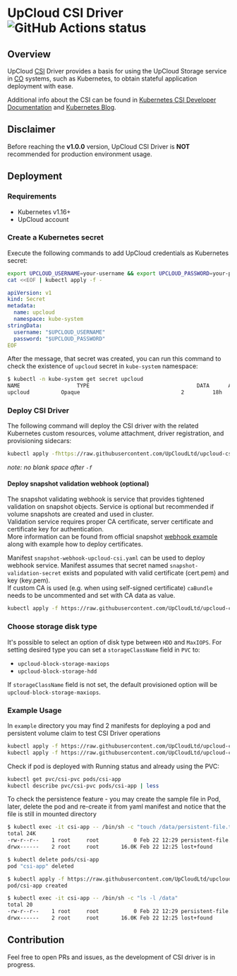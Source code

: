 # UpCloud CSI Driver ![GitHub Actions status](https://github.com/UpCloudLtd/upcloud-csi/actions/workflows/deploy.yml/badge.svg)

## Overview

UpCloud [CSI](https://github.com/container-storage-interface/spec) Driver provides a basis for using the UpCloud Storage
service in [CO](https://www.vmware.com/topics/glossary/content/container-orchestration.html) systems, such as
Kubernetes, to obtain stateful application deployment with ease.

Additional info about the CSI can be found
in [Kubernetes CSI Developer Documentation](https://kubernetes-csi.github.io/docs/)
and [Kubernetes Blog](https://kubernetes.io/blog/2019/01/15/container-storage-interface-ga/).

## Disclaimer

Before reaching the **v1.0.0** version, UpCloud CSI Driver is **NOT** recommended for production environment usage.

## Deployment

### Requirements

* Kubernetes v1.16+
* UpCloud account

### Create a Kubernetes secret

Execute the following commands to add UpCloud credentials as Kubernetes secret:

```bash
export UPCLOUD_USERNAME=your-username && export UPCLOUD_PASSWORD=your-password
cat <<EOF | kubectl apply -f -
```

```yaml
apiVersion: v1
kind: Secret
metadata:
  name: upcloud
  namespace: kube-system
stringData:
  username: "$UPCLOUD_USERNAME"
  password: "$UPCLOUD_PASSWORD"
EOF
```

After the message, that secret was created, you can run this command to check the existence of `upcloud` secret
in `kube-system` namespace:

```sh
$ kubectl -n kube-system get secret upcloud
NAME                  TYPE                                  DATA      AGE
upcloud          Opaque                                2         18h
```

### Deploy CSI Driver

The following command will deploy the CSI driver with the related Kubernetes custom resources, volume attachment, driver registration, and
provisioning sidecars:

```sh
kubectl apply -fhttps://raw.githubusercontent.com/UpCloudLtd/upcloud-csi/main/deploy/kubernetes/{crd-upcloud-csi.yaml,rbac-upcloud-csi.yaml,setup-upcloud-csi.yaml}
```
*note: no blank space after `-f`*

#### Deploy snapshot validation webhook (optional)
The snapshot validating webhook is service that provides tightened validation on snapshot objects. 
Service is optional but recommended if volume snapshots are created and used in cluster.  
Validation service requires proper CA certificate, server certificate and certificate key for authentication.  
More information can be found from official snapshot [webhook example](https://github.com/kubernetes-csi/external-snapshotter/tree/master/deploy/kubernetes/webhook-example) along with example how to deploy certificates.

Manifest `snapshot-webhook-upcloud-csi.yaml` can be used to deploy webhook service. Manifest assumes that secret named `snapshot-validation-secret` exists and populated with valid certificate (cert.pem) and key (key.pem).  
If custom CA is used (e.g. when using self-signed certificate) `caBundle` needs to be uncommented and set with CA data as value.
```sh
kubectl apply -f https://raw.githubusercontent.com/UpCloudLtd/upcloud-csi/main/deploy/kubernetes/snapshot-webhook-upcloud-csi.yaml
```


### Choose storage disk type

It's possible to select an option of disk type between `HDD` and `MaxIOPS`.
For setting desired type you can set a `storageClassName` field in `PVC` to:
* `upcloud-block-storage-maxiops`
* `upcloud-block-storage-hdd`

If `storageClassName` field is not set, the default provisioned option will be `upcloud-block-storage-maxiops`.

### Example Usage

In `example` directory you may find 2 manifests for deploying a pod and persistent volume claim to test CSI Driver
operations

```sh
kubectl apply -f https://raw.githubusercontent.com/UpCloudLtd/upcloud-csi/example/test-pod.yaml
kubectl apply -f https://raw.githubusercontent.com/UpCloudLtd/upcloud-csi/example/test-pvc.yaml
```

Check if pod is deployed with Running status and already using the PVC:

```sh
kubectl get pvc/csi-pvc pods/csi-app
kubectl describe pvc/csi-pvc pods/csi-app | less
```

To check the persistence feature - you may create the sample file in Pod, later, delete the pod and re-create it from yaml manifest and notice that the file is still in mounted directory 

```sh
$ kubectl exec -it csi-app -- /bin/sh -c "touch /data/persistent-file.txt"
total 24K
-rw-r--r--    1 root     root           0 Feb 22 12:29 persistent-file.txt
drwx------    2 root     root       16.0K Feb 22 12:25 lost+found

$ kubectl delete pods/csi-app
pod "csi-app" deleted

$ kubectl apply -f https://raw.githubusercontent.com/UpCloudLtd/upcloud-csi/example/test-pod.yaml
pod/csi-app created

$ kubectl exec -it csi-app -- /bin/sh -c "ls -l /data"
total 20
-rw-r--r--    1 root     root           0 Feb 22 12:29 persistent-file.txt
drwx------    2 root     root       16.0K Feb 22 12:25 lost+found

```

## Contribution

Feel free to open PRs and issues, as the development of CSI driver is in progress.

